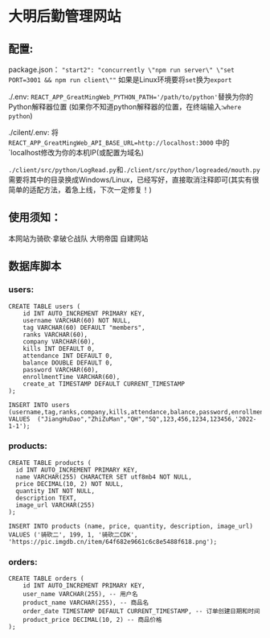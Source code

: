 # 大明后勤管理网站
## 配置:
package.json：
`"start2": "concurrently \"npm run server\" \"set PORT=3001 && npm run client\""`
如果是Linux环境要将`set`换为`export`

./.env:
`REACT_APP_GreatMingWeb_PYTHON_PATH='/path/to/python'`替换为你的Python解释器位置
(如果你不知道python解释器的位置，在终端输入:`where python`)

./cilent/.env:
将`REACT_APP_GreatMingWeb_API_BASE_URL=http://localhost:3000`
中的`localhost修改为你的本机IP(或配置为域名)

`./client/src/python/LogRead.py`和`./client/src/python/logreaded/mouth.py`
需要将其中的目录换成Windows/Linux，已经写好，直接取消注释即可(其实有很简单的适配方法，着急上线，下次一定修复！)
## 使用须知：
本网站为骑砍·拿破仑战队 大明帝国 自建网站
## 数据库脚本
### users:
```
CREATE TABLE users (
    id INT AUTO_INCREMENT PRIMARY KEY,
    username VARCHAR(60) NOT NULL,
    tag VARCHAR(60) DEFAULT "members",
    ranks VARCHAR(60),
    company VARCHAR(60),
    kills INT DEFAULT 0,
    attendance INT DEFAULT 0,
    balance DOUBLE DEFAULT 0,
    password VARCHAR(60),
    enrollmentTime VARCHAR(60), 
    create_at TIMESTAMP DEFAULT CURRENT_TIMESTAMP
);
```
```
INSERT INTO users (username,tag,ranks,company,kills,attendance,balance,password,enrollmentTime) VALUES  ("JiangHuDao","ZhiZuMan","QH","SQ",123,456,1234,123456,'2022-1-1');
```
### products:
```
CREATE TABLE products (
  id INT AUTO_INCREMENT PRIMARY KEY,
  name VARCHAR(255) CHARACTER SET utf8mb4 NOT NULL,
  price DECIMAL(10, 2) NOT NULL,
  quantity INT NOT NULL,
  description TEXT,
  image_url VARCHAR(255)
);
```
```
INSERT INTO products (name, price, quantity, description, image_url) VALUES ('骑砍二', 199, 1, '骑砍二CDK', 'https://pic.imgdb.cn/item/64f682e9661c6c8e5488f618.png');
```

### orders:
```
CREATE TABLE orders (
    id INT AUTO_INCREMENT PRIMARY KEY,
    user_name VARCHAR(255), -- 用户名
    product_name VARCHAR(255), -- 商品名
    order_date TIMESTAMP DEFAULT CURRENT_TIMESTAMP, -- 订单创建日期和时间
    product_price DECIMAL(10, 2) -- 商品价格
);
```

